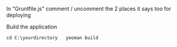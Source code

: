 In "Gruntfile.js" comment / uncomment the 2 places it says too for deploying



Build the application

`cd C:\yourdirectory  
yeoman build`

